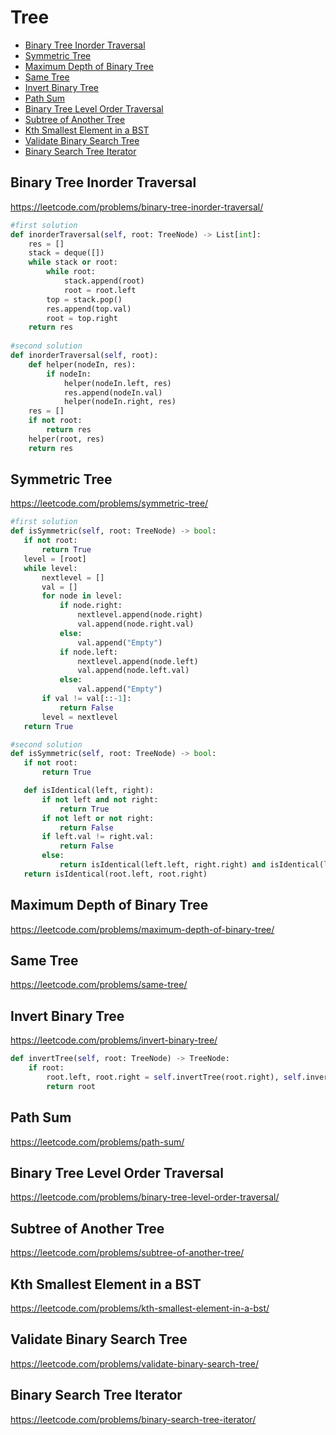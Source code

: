 # Tree

+ [Binary Tree Inorder Traversal](#binary-tree-inorder-traversal)
+ [Symmetric Tree](#symmetric-tree)
+ [Maximum Depth of Binary Tree](#maximum-depth-of-binary-tree)
+ [Same Tree](#same-tree)
+ [Invert Binary Tree](#invert-binary-tree)
+ [Path Sum](#path-sum)
+ [Binary Tree Level Order Traversal](#binary-tree-level-order-traversal)
+ [Subtree of Another Tree](#subtree-of-another-tree)
+ [Kth Smallest Element in a BST](#kth-smallest-element-in-a-bst)
+ [Validate Binary Search Tree](#validate-binary-search-tree)
+ [Binary Search Tree Iterator](#binary-search-tree-iterator)

## Binary Tree Inorder Traversal

https://leetcode.com/problems/binary-tree-inorder-traversal/

```python
#first solution
def inorderTraversal(self, root: TreeNode) -> List[int]:
    res = []
    stack = deque([])
    while stack or root:
        while root:
            stack.append(root)
            root = root.left
        top = stack.pop()
        res.append(top.val)
        root = top.right
    return res
    
#second solution
def inorderTraversal(self, root):
    def helper(nodeIn, res):
        if nodeIn:
            helper(nodeIn.left, res)
            res.append(nodeIn.val)
            helper(nodeIn.right, res)
    res = []
    if not root:
        return res
    helper(root, res)
    return res

```


## Symmetric Tree

https://leetcode.com/problems/symmetric-tree/
 
 ```python
 #first solution
 def isSymmetric(self, root: TreeNode) -> bool:
    if not root:
        return True
    level = [root]
    while level:
        nextlevel = []
        val = []
        for node in level:
            if node.right:
                nextlevel.append(node.right)
                val.append(node.right.val)
            else:
                val.append("Empty")
            if node.left:
                nextlevel.append(node.left)
                val.append(node.left.val)
            else:
                val.append("Empty")
        if val != val[::-1]:
            return False
        level = nextlevel
    return True

#second solution
def isSymmetric(self, root: TreeNode) -> bool:
    if not root:
        return True

    def isIdentical(left, right):
        if not left and not right:
            return True
        if not left or not right:
            return False
        if left.val != right.val:
            return False
        else:
            return isIdentical(left.left, right.right) and isIdentical(left.right, right.left)
    return isIdentical(root.left, root.right)


```

## Maximum Depth of Binary Tree
https://leetcode.com/problems/maximum-depth-of-binary-tree/




## Same Tree

https://leetcode.com/problems/same-tree/



## Invert Binary Tree
https://leetcode.com/problems/invert-binary-tree/

```python
def invertTree(self, root: TreeNode) -> TreeNode:
    if root:
        root.left, root.right = self.invertTree(root.right), self.invertTree(root.left)
        return root
```

## Path Sum

https://leetcode.com/problems/path-sum/



## Binary Tree Level Order Traversal

https://leetcode.com/problems/binary-tree-level-order-traversal/



## Subtree of Another Tree

https://leetcode.com/problems/subtree-of-another-tree/



## Kth Smallest Element in a BST

https://leetcode.com/problems/kth-smallest-element-in-a-bst/



## Validate Binary Search Tree

https://leetcode.com/problems/validate-binary-search-tree/


## Binary Search Tree Iterator

https://leetcode.com/problems/binary-search-tree-iterator/

